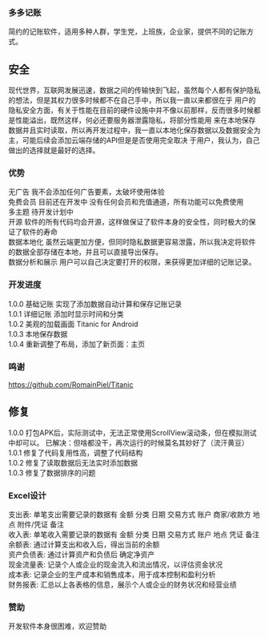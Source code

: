 ###  多多记账
简约的记账软件，适用多种人群，学生党，上班族，企业家，提供不同的记账方式。<br/>

## 安全
现代世界，互联网发展迅速，数据之间的传输快到飞起，虽然每个人都有保护隐私的想法，但是其权力很多时候都不在自己手中，所以我一直以来都很在乎
用户的隐私安全方面，有关于性能在目前的硬件设施中并不像以前那样，反而很多时候都是性能溢出，既然这样，何必还要服务器泄露隐私，将部分性能用
来在本地保存数据并且实时读取，所以再开发过程中，我一直以本地化保存数据以及数据安全为主，可能后续会添加云端存储的API但是是否使用完全取决
于用户，我认为，自己做出的选择就是最好的选择。

### 优势
无广告 我不会添加任何广告要素，太破坏使用体验 <br/>
免费会员 目前还在开发中 没有任何会员和充值通道，所有功能可以免费使用 <br/>
多主题 待开发计划中 <br/>
开源 软件的所有代码均会开源，这样做保证了软件本身的安全性，同时极大的保证了软件的寿命  <br/>
数据本地化 虽然云端更加方便，但同时隐私数据更容易泄露，所以我决定将软件的数据全部存储在本地，并且可以直接导出保存。<br/>
数据分析和展示 用户可以自己决定要打开的权限，来获得更加详细的记账记录。 <br/>


### 开发进度
1.0.0 基础记账 实现了添加数据自动计算和保存记账记录 <br/>
1.0.1 详细记账 添加时显示时间和分类 <br/>
1.0.2 美观的加载画面 Titanic for Android  <br/>
1.0.3 本地保存数据 <br/>
1.0.4 重新调整了布局，添加了新页面：主页 <br/>


### 鸣谢
https://github.com/RomainPiel/Titanic

## 修复
1.0.0 打包APK后，实际测试中，无法正常使用ScrollView滚动条，但在模拟测试中却可以。 已解决：但啥都没干，再次运行的时候莫名其妙好了（流汗黄豆）<br/>
1.0.1 修复了代码复用性高，调整了代码结构<br/>
1.0.2 修复了读取数据后无法实时添加数据<br/>
1.0.3 修复了数据排序的问题 <br/>

### Excel设计
支出表: 单笔支出需要记录的数据有 金额 分类 日期 交易方式 账户 商家/收款方 地点 附件/凭证 备注 <br/>
收入表: 单笔收入需要记录的数据有 金额 分类 日期 交易方式 账户 地点 凭证 备注 <br/>
余额表: 通过计算支出和收入后，得出当前的余额 <br/>
资产负债表: 通过计算资产和负债后 确定净资产 <br/>
现金流量表: 记录个人或企业的现金流入和流出情况，以评估资金状况 <br/>
成本表: 记录企业的生产成本和销售成本，用于成本控制和盈利分析 <br/>
财务报表: 汇总以上各表格的信息，展示个人或企业的财务状况和经营业绩 <br/>







### 赞助
开发软件本身很困难，欢迎赞助<br/>

